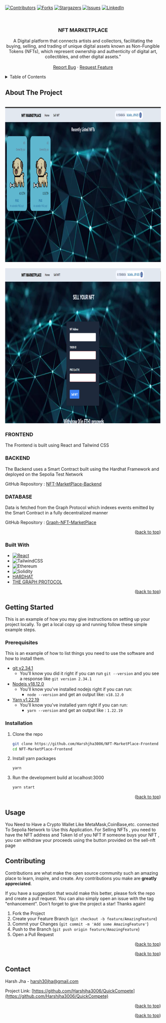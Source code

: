 <!-- Improved compatibility of back to top link: See: https://github.com/othneildrew/Best-README-Template/pull/73 -->

<a name="readme-top"></a>

<!--
*** Thanks for checking out the Best-README-Template. If you have a suggestion
*** that would make this better, please fork the repo and create a pull request
*** or simply open an issue with the tag "enhancement".
*** Don't forget to give the project a star!
*** Thanks again! Now go create something AMAZING! :D
-->

<!-- PROJECT SHIELDS -->
<!--
*** I'm using markdown "reference style" links for readability.
*** Reference links are enclosed in brackets [ ] instead of parentheses ( ).
*** See the bottom of this document for the declaration of the reference variables
*** for contributors-url, forks-url, etc. This is an optional, concise syntax you may use.
*** https://www.markdownguide.org/basic-syntax/#reference-style-links
-->

[![Contributors][contributors-shield]][contributors-url]
[![Forks][forks-shield]][forks-url]
[![Stargazers][stars-shield]][stars-url]
[![Issues][issues-shield]][issues-url]
[![LinkedIn][linkedin-shield]][linkedin-url]

<!-- PROJECT LOGO -->
<br />
<div align="center">

<h3 align="center">NFT MARKETPLACE</h3>

  <p align="center">
     A Digital platform that connects artists and collectors, facilitating the buying, selling, and trading of unique digital assets known as Non-Fungible Tokens (NFTs), which represent ownership and authenticity of digital art, collectibles, and other digital assets."
    <br />
    <br />
    <a href="https://github.com/Harshjha3006/QuickCompete/issues">Report Bug</a>
    ·
    <a href="https://github.com/Harshjha3006/QuickCompete/issues">Request Feature</a>
  </p>
</div>

<!-- TABLE OF CONTENTS -->
<details>
  <summary>Table of Contents</summary>
  <ol>
    <li>
      <a href="#about-the-project">About The Project</a>
      <ul>
        <li><a href="#built-with">Built With</a></li>
      </ul>
    </li>
    <li>
      <a href="#getting-started">Getting Started</a>
      <ul>
        <li><a href="#prerequisites">Prerequisites</a></li>
        <li><a href="#installation">Installation</a></li>
      </ul>
    </li>
    <li><a href="#usage">Usage</a></li>
    <li><a href="#contributing">Contributing</a></li>
    <li><a href="#contact">Contact</a></li>
  </ol>
</details>

<!-- ABOUT THE PROJECT -->

## About The Project

<div >
<br>
<img src = "./src/img/img1.png" height = "500" width = "900"></img>
<br><br>
<img src = "./src/img/img2.png" height = "500" width = "900"></img>
<div>
 <h3>FRONTEND</h3>
 <p>The Frontend is built using React and Tailwind CSS </p>
 <h3>BACKEND</h3>
 <p>The Backend uses a Smart Contract built using the Hardhat Framework and deployed on the Sepolia Test Network</p>
 <p>GitHub Repository : <a href = "https://github.com/Harshjha3006/NFT-MarketPlace-Backend">NFT-MarketPlace-Backend</a></p>
 <h3>DATABASE</h3>
 <p>Data is fetched from the Graph Protocol which indexes events emitted by the Smart Contract in a fully decentralized manner</p>
 <p>GitHub Repository : <a href = "https://github.com/Harshjha3006/Graph-NFT-MarketPlace">Graph-NFT-MarketPlace</a> </p>
</div>
</div>
<p align="right">(<a href="#readme-top">back to top</a>)</p>

### Built With

- [![React][React.js]][React-url]
- ![TailwindCSS](https://img.shields.io/badge/tailwindcss-%2338B2AC.svg?style=for-the-badge&logo=tailwind-css&logoColor=white)
- ![Ethereum](https://img.shields.io/badge/Ethereum-3C3C3D?style=for-the-badge&logo=Ethereum&logoColor=white)
- ![Solidity](https://img.shields.io/badge/Solidity-%23363636.svg?style=for-the-badge&logo=solidity&logoColor=white)
- <a href = "https://hardhat.org/">HARDHAT</a>
- <a href = "https://thegraph.com/">THE GRAPH PROTOCOL</a>

<p align="right">(<a href="#readme-top">back to top</a>)</p>

<!-- GETTING STARTED -->

## Getting Started

This is an example of how you may give instructions on setting up your project locally.
To get a local copy up and running follow these simple example steps.

### Prerequisites

This is an example of how to list things you need to use the software and how to install them.

- [git v2.34.1](https://git-scm.com/book/en/v2/Getting-Started-Installing-Git)
  - You'll know you did it right if you can run `git --version` and you see a response like `git version 2.34.1`
- [Nodejs v18.12.0](https://nodejs.org/en/)
  - You'll know you've installed nodejs right if you can run:
    - `node --version` and get an output like: `v18.12.0`
- [Yarn v1.22.19](https://yarnpkg.com/)
  - You'll know you've installed yarn right if you can run:
    - `yarn --version` and get an output like : `1.22.19`

### Installation

1. Clone the repo
   ```sh
   git clone https://github.com/Harshjha3006/NFT-MarketPlace-Frontend
   cd NFT-MarketPlace-Frontend
   ```
2. Install yarn packages
   ```sh
   yarn
   ```
3. Run the development build at localhost:3000
   ```sh
   yarn start
   ```

<p align="right">(<a href="#readme-top">back to top</a>)</p>

## Usage
You Need to Have a Crypto Wallet Like MetaMask,CoinBase,etc. connected To Sepolia Network to Use this Application.
For Selling NFTs , you need to have the NFT address and Token Id of you NFT
If someone buys your NFT , you can withdraw your proceeds using the button provided on the sell-nft page 

<!-- CONTRIBUTING -->

## Contributing

Contributions are what make the open source community such an amazing place to learn, inspire, and create. Any contributions you make are **greatly appreciated**.

If you have a suggestion that would make this better, please fork the repo and create a pull request. You can also simply open an issue with the tag "enhancement".
Don't forget to give the project a star! Thanks again!

1. Fork the Project
2. Create your Feature Branch (`git checkout -b feature/AmazingFeature`)
3. Commit your Changes (`git commit -m 'Add some AmazingFeature'`)
4. Push to the Branch (`git push origin feature/AmazingFeature`)
5. Open a Pull Request

<p align="right">(<a href="#readme-top">back to top</a>)</p>

<p align="right">(<a href="#readme-top">back to top</a>)</p>

<!-- CONTACT -->

## Contact

Harsh Jha - harsh30jha@gmail.com

Project Link: [https://github.com/Harshjha3006/QuickCompete](https://github.com/Harshjha3006/QuickCompete)

<p align="right">(<a href="#readme-top">back to top</a>)</p>

<!-- ACKNOWLEDGMENTS -->

<p align="right">(<a href="#readme-top">back to top</a>)</p>

<!-- MARKDOWN LINKS & IMAGES -->
<!-- https://www.markdownguide.org/basic-syntax/#reference-style-links -->

[contributors-shield]: https://img.shields.io/github/contributors/Harshjha3006/QuickCompete.svg?style=for-the-badge
[contributors-url]: https://github.com/Harshjha3006/QuickCompete/graphs/contributors
[forks-shield]: https://img.shields.io/github/forks/Harshjha3006/QuickCompete.svg?style=for-the-badge
[forks-url]: https://github.com/Harshjha3006/QuickCompete/network/members
[stars-shield]: https://img.shields.io/github/stars/Harshjha3006/QuickCompete.svg?style=for-the-badge
[stars-url]: https://github.com/Harshjha3006/QuickCompete/stargazers
[issues-shield]: https://img.shields.io/github/issues/Harshjha3006/QuickCompete.svg?style=for-the-badge
[issues-url]: https://github.com/Harshjha3006/QuickCompete/issues
[license-shield]: https://img.shields.io/github/license/Harshjha3006/QuickCompete.svg?style=for-the-badge
[license-url]: https://github.com/Harshjha3006/QuickCompete/blob/master/LICENSE.txt
[linkedin-shield]: https://img.shields.io/badge/-LinkedIn-black.svg?style=for-the-badge&logo=linkedin&colorB=555
[linkedin-url]: https://www.linkedin.com/in/harsh-jha-3060b022a/
[product-screenshot]: ./src/img/website%20screenshot.png
[Next.js]: https://img.shields.io/badge/next.js-000000?style=for-the-badge&logo=nextdotjs&logoColor=white
[Next-url]: https://nextjs.org/
[React.js]: https://img.shields.io/badge/React-20232A?style=for-the-badge&logo=react&logoColor=61DAFB
[React-url]: https://reactjs.org/
[Vue.js]: https://img.shields.io/badge/Vue.js-35495E?style=for-the-badge&logo=vuedotjs&logoColor=4FC08D
[Vue-url]: https://vuejs.org/
[Angular.io]: https://img.shields.io/badge/Angular-DD0031?style=for-the-badge&logo=angular&logoColor=white
[Angular-url]: https://angular.io/
[Svelte.dev]: https://img.shields.io/badge/Svelte-4A4A55?style=for-the-badge&logo=svelte&logoColor=FF3E00
[Svelte-url]: https://svelte.dev/
[Laravel.com]: https://img.shields.io/badge/Laravel-FF2D20?style=for-the-badge&logo=laravel&logoColor=white
[Laravel-url]: https://laravel.com
[Tailwind.com]: https://img.shields.io/badge/Bootstrap-563D7C?style=for-the-badge&logo=bootstrap&logoColor=white
[Bootstrap-url]: https://getbootstrap.com
[JQuery.com]: https://img.shields.io/badge/jQuery-0769AD?style=for-the-badge&logo=jquery&logoColor=white
[JQuery-url]: https://jquery.com
[def]: https://github.com/Harshjha3006/QuickCompete/src/img/demo.gif
